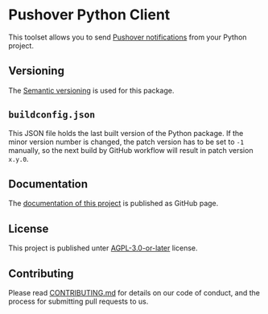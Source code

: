 # Pushover Python Client

This toolset allows you to send [Pushover notifications](https://pushover.net/) from your Python project.

## Versioning

The [Semantic versioning](https://semver.org) is used for this package.

## `buildconfig.json`

This JSON file holds the last built version of the Python package. If the minor version number is changed, the patch version has to be set to `-1` manually, so the next build by GitHub workflow will result in patch version `x.y.0`.

## Documentation

The [documentation of this project](https://macwinnie.github.io/python-pushover) is published as GitHub page.

## License

This project is published unter [AGPL-3.0-or-later](LICENSE) license.

## Contributing

Please read [CONTRIBUTING.md](CONTRIBUTING.md) for details on our code of conduct, and the process for submitting pull requests to us.
